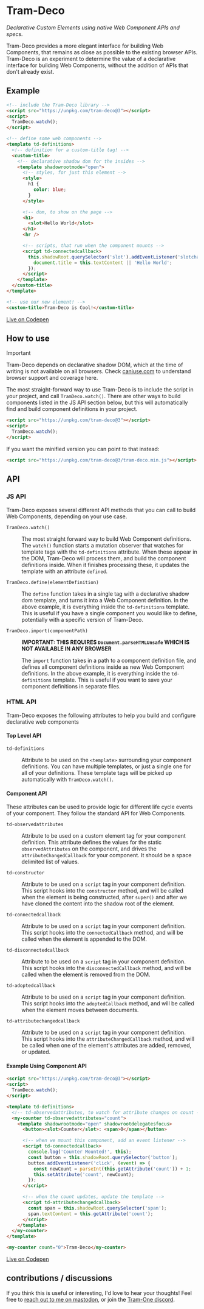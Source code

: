 # Tram-Deco

_Declarative Custom Elements using native Web Component APIs and specs._

Tram-Deco provides a more elegant interface for building Web Components, that remains as close as possible to the
existing browser APIs. Tram-Deco is an experiment to determine the value of a declarative interface for building Web
Components, without the addition of APIs that don't already exist.

## Example

```html
<!-- include the Tram-Deco library -->
<script src="https://unpkg.com/tram-deco@3"></script>
<script>
  TramDeco.watch();
</script>

<!-- define some web components -->
<template td-definitions>
  <!-- definition for a custom-title tag! -->
  <custom-title>
    <!-- declarative shadow dom for the insides -->
    <template shadowrootmode="open">
      <!-- styles, for just this element -->
      <style>
        h1 {
          color: blue;
        }
      </style>

      <!-- dom, to show on the page -->
      <h1>
        <slot>Hello World</slot>
      </h1>
      <hr />

      <!-- scripts, that run when the component mounts -->
      <script td-connectedcallback>
        this.shadowRoot.querySelector('slot').addEventListener('slotchange', () => {
          document.title = this.textContent || 'Hello World';
        });
      </script>
    </template>
  </custom-title>
</template>

<!-- use our new element! -->
<custom-title>Tram-Deco is Cool!</custom-title>
```

[Live on Codepen](https://codepen.io/JRJurman/pen/BabEMwo)

## How to use

> [!important]
>
> Tram-Deco depends on declarative shadow DOM, which at the time of writing is not available on all browsers. Check
> [caniuse.com](https://caniuse.com/declarative-shadow-dom) to understand browser support and coverage here.

The most straight-forward way to use Tram-Deco is to include the script in your project, and call `TramDeco.watch()`.
There are other ways to build components listed in the JS API section below, but this will automatically find and build
component definitions in your project.

```html
<script src="https://unpkg.com/tram-deco@3"></script>
<script>
  TramDeco.watch();
</script>
```

If you want the minified version you can point to that instead:

```html
<script src="https://unpkg.com/tram-deco@3/tram-deco.min.js"></script>
```

## API

### JS API

Tram-Deco exposes several different API methods that you can call to build Web Components, depending on your use case.

<dl>
<dt><code>TramDeco.watch()</code></dt>
<dd>

The most straight forward way to build Web Component definitions. The `watch()` function starts a mutation observer that
watches for template tags with the `td-definitions` attribute. When these appear in the DOM, Tram-Deco will process
them, and build the component definitions inside. When it finishes processing these, it updates the template with an
attribute `defined`.

</dd>
<dt><code>TramDeco.define(elementDefinition)</code></dt>
<dd>

The `define` function takes in a single tag with a declarative shadow dom template, and turns it into a Web Component
definition. In the above example, it is everything inside the `td-definitions` template. This is useful if you have a
single component you would like to define, potentially with a specific version of Tram-Deco.

</dd>
<dt><code>TramDeco.import(componentPath)</code></dt>
<dd>

**IMPORTANT: THIS REQUIRES `Document.parseHTMLUnsafe` WHICH IS NOT AVAILABLE IN ANY BROWSER**

The `import` function takes in a path to a component definition file, and defines all component definitions inside as
new Web Component definitions. In the above example, it is everything inside the `td-definitions` template. This is
useful if you want to save your component definitions in separate files.

</dd>
</dl>

### HTML API

Tram-Deco exposes the following attributes to help you build and configure declarative web components

#### Top Level API

<dl>
<dt><code>td-definitions</code></dt>
<dd>

Attribute to be used on the `<template>` surrounding your component definitions. You can have multiple templates, or
just a single one for all of your definitions. These template tags will be picked up automatically with
`TramDeco.watch()`.

</dd>
</dl>

#### Component API

These attributes can be used to provide logic for different life cycle events of your component. They follow the
standard API for Web Components.

<dl>
<dt><code>td-observedattributes</code></dt>
<dd>

Attribute to be used on a custom element tag for your component definition. This attribute defines the values for the
static `observedAttributes` on the component, and drives the `attributeChangedCallback` for your component. It should be
a space delimited list of values.

</dd>
<dt><code>td-constructor</code></dt>
<dd>

Attribute to be used on a `script` tag in your component definition. This script hooks into the `constructor` method,
and will be called when the element is being constructed, after `super()` and after we have cloned the content into the
shadow root of the element.

</dd>
<dt><code>td-connectedcallback</code></dt>
<dd>

Attribute to be used on a `script` tag in your component definition. This script hooks into the `connectedCallback`
method, and will be called when the element is appended to the DOM.

</dd>
<dt><code>td-disconnectedcallback</code></dt>
<dd>

Attribute to be used on a `script` tag in your component definition. This script hooks into the `disconnectedCallback`
method, and will be called when the element is removed from the DOM.

</dd>
<dt><code>td-adoptedcallback</code></dt>
<dd>

Attribute to be used on a `script` tag in your component definition. This script hooks into the `adoptedCallback`
method, and will be called when the element moves between documents.

</dd>
<dt><code>td-attributechangedcallback</code></dt>
<dd>

Attribute to be used on a `script` tag in your component definition. This script hooks into the
`attributeChangedCallback` method, and will be called when one of the element's attributes are added, removed, or
updated.

</dd>
</dl>

#### Example Using Component API

```html
<script src="https://unpkg.com/tram-deco@3"></script>
<script>
  TramDeco.watch();
</script>

<template td-definitions>
  <!-- td-observedattributes, to watch for attribute changes on count -->
  <my-counter td-observedattributes="count">
    <template shadowrootmode="open" shadowrootdelegatesfocus>
      <button><slot>Counter</slot>: <span>0</span></button>

      <!-- when we mount this component, add an event listener -->
      <script td-connectedcallback>
        console.log('Counter Mounted!', this);
        const button = this.shadowRoot.querySelector('button');
        button.addEventListener('click', (event) => {
          const newCount = parseInt(this.getAttribute('count')) + 1;
          this.setAttribute('count', newCount);
        });
      </script>

      <!-- when the count updates, update the template -->
      <script td-attributechangedcallback>
        const span = this.shadowRoot.querySelector('span');
        span.textContent = this.getAttribute('count');
      </script>
    </template>
  </my-counter>
</template>

<my-counter count="0">Tram-Deco</my-counter>
```

[Live on Codepen](https://codepen.io/JRJurman/pen/zYbXeEW)

## contributions / discussions

If you think this is useful or interesting, I'd love to hear your thoughts! Feel free to
[reach out to me on mastodon](https://fosstodon.org/@jrjurman), or join the
[Tram-One discord](https://discord.gg/dpBXAQC).
